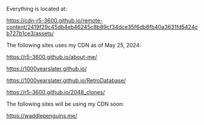 Everything is located at: 

https://cdn-r5-3600.github.io/remote-content/2419f29c45db4eb46245c8b89cf34dce35f6db8fb40a3631fd5424cb727b1ce3/assets/


The following sites uses my CDN as of May 25, 2024:

https://r5-3600.github.io/about-me/

https://1000yearslater.github.io/

https://1000yearslater.github.io/RetroDatabase/

https://r5-3600.github.io/2048_clones/

The following sites will be using my CDN soon:

https://waddlepenguins.me/
